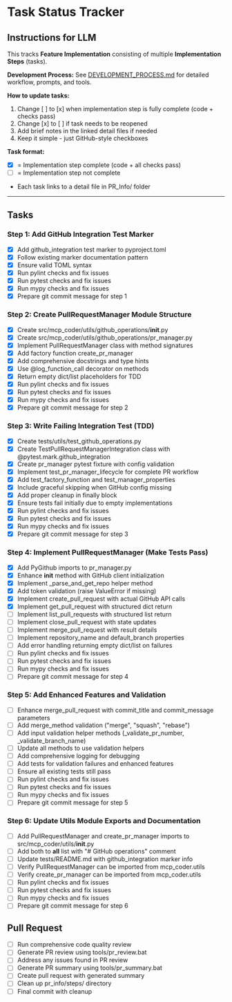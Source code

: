 # Task Status Tracker

## Instructions for LLM

This tracks **Feature Implementation** consisting of multiple **Implementation Steps** (tasks).

**Development Process:** See [DEVELOPMENT_PROCESS.md](./DEVELOPMENT_PROCESS.md) for detailed workflow, prompts, and tools.

**How to update tasks:**
1. Change [ ] to [x] when implementation step is fully complete (code + checks pass)
2. Change [x] to [ ] if task needs to be reopened
3. Add brief notes in the linked detail files if needed
4. Keep it simple - just GitHub-style checkboxes

**Task format:**
- [x] = Implementation step complete (code + all checks pass)
- [ ] = Implementation step not complete
- Each task links to a detail file in PR_Info/ folder

---

## Tasks

### Step 1: Add GitHub Integration Test Marker
- [x] Add github_integration test marker to pyproject.toml
- [x] Follow existing marker documentation pattern
- [x] Ensure valid TOML syntax
- [x] Run pylint checks and fix issues
- [x] Run pytest checks and fix issues
- [x] Run mypy checks and fix issues
- [x] Prepare git commit message for step 1

### Step 2: Create PullRequestManager Module Structure
- [x] Create src/mcp_coder/utils/github_operations/__init__.py
- [x] Create src/mcp_coder/utils/github_operations/pr_manager.py
- [x] Implement PullRequestManager class with method signatures
- [x] Add factory function create_pr_manager
- [x] Add comprehensive docstrings and type hints
- [x] Use @log_function_call decorator on methods
- [x] Return empty dict/list placeholders for TDD
- [x] Run pylint checks and fix issues
- [x] Run pytest checks and fix issues
- [x] Run mypy checks and fix issues
- [x] Prepare git commit message for step 2

### Step 3: Write Failing Integration Test (TDD)
- [x] Create tests/utils/test_github_operations.py
- [x] Create TestPullRequestManagerIntegration class with @pytest.mark.github_integration
- [x] Create pr_manager pytest fixture with config validation
- [x] Implement test_pr_manager_lifecycle for complete PR workflow
- [x] Add test_factory_function and test_manager_properties
- [x] Include graceful skipping when GitHub config missing
- [x] Add proper cleanup in finally block
- [x] Ensure tests fail initially due to empty implementations
- [x] Run pylint checks and fix issues
- [x] Run pytest checks and fix issues
- [x] Run mypy checks and fix issues
- [x] Prepare git commit message for step 3

### Step 4: Implement PullRequestManager (Make Tests Pass)
- [x] Add PyGithub imports to pr_manager.py
- [x] Enhance __init__ method with GitHub client initialization
- [x] Implement _parse_and_get_repo helper method
- [x] Add token validation (raise ValueError if missing)
- [x] Implement create_pull_request with actual GitHub API calls
- [x] Implement get_pull_request with structured dict return
- [ ] Implement list_pull_requests with structured list return
- [ ] Implement close_pull_request with state updates
- [ ] Implement merge_pull_request with result details
- [ ] Implement repository_name and default_branch properties
- [ ] Add error handling returning empty dict/list on failures
- [ ] Run pylint checks and fix issues
- [ ] Run pytest checks and fix issues
- [ ] Run mypy checks and fix issues
- [ ] Prepare git commit message for step 4

### Step 5: Add Enhanced Features and Validation
- [ ] Enhance merge_pull_request with commit_title and commit_message parameters
- [ ] Add merge_method validation ("merge", "squash", "rebase")
- [ ] Add input validation helper methods (_validate_pr_number, _validate_branch_name)
- [ ] Update all methods to use validation helpers
- [ ] Add comprehensive logging for debugging
- [ ] Add tests for validation failures and enhanced features
- [ ] Ensure all existing tests still pass
- [ ] Run pylint checks and fix issues
- [ ] Run pytest checks and fix issues
- [ ] Run mypy checks and fix issues
- [ ] Prepare git commit message for step 5

### Step 6: Update Utils Module Exports and Documentation
- [ ] Add PullRequestManager and create_pr_manager imports to src/mcp_coder/utils/__init__.py
- [ ] Add both to __all__ list with "# GitHub operations" comment
- [ ] Update tests/README.md with github_integration marker info
- [ ] Verify PullRequestManager can be imported from mcp_coder.utils
- [ ] Verify create_pr_manager can be imported from mcp_coder.utils
- [ ] Run pylint checks and fix issues
- [ ] Run pytest checks and fix issues
- [ ] Run mypy checks and fix issues
- [ ] Prepare git commit message for step 6

## Pull Request
- [ ] Run comprehensive code quality review
- [ ] Generate PR review using tools/pr_review.bat
- [ ] Address any issues found in PR review
- [ ] Generate PR summary using tools/pr_summary.bat
- [ ] Create pull request with generated summary
- [ ] Clean up pr_info/steps/ directory
- [ ] Final commit with cleanup
